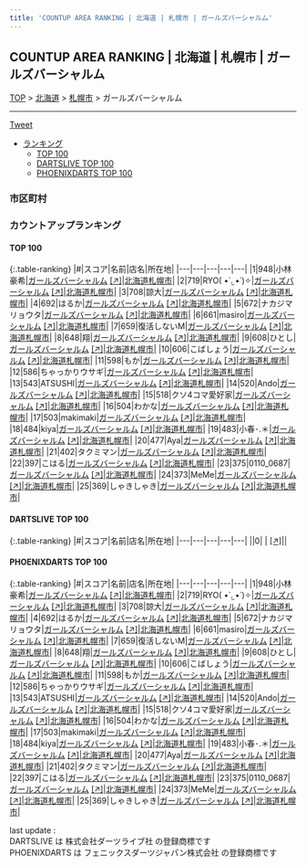 ```yaml
---
title: 'COUNTUP AREA RANKING | 北海道 | 札幌市 | ガールズバーシャルム'
---
```

## COUNTUP AREA RANKING | 北海道 | 札幌市 | ガールズバーシャルム

[TOP](/darts/rank/) > [北海道](/darts/rank/北海道/) > [札幌市](/darts/rank/北海道/札幌市/) > ガールズバーシャルム

___

<a href="https://twitter.com/share?ref_src=twsrc%5Etfw" data-text="COUNTUP AREA RANKING | 北海道札幌市ガールズバーシャルム" class="twitter-share-button" data-hashtags="DARTSLIVE,PHOENIXDARTS,darts,ダーツ" data-show-count="false">Tweet</a>

* [ランキング](#カウントアップランキング)
    * [TOP 100](#top-100)
    * [DARTSLIVE TOP 100](#dartslive-top-100)
    * [PHOENIXDARTS TOP 100](#phoenixdarts-top-100)

### 市区町村

<ul>

</ul>

### カウントアップランキング

#### TOP 100



{:.table-ranking}
|#|スコア|名前|店名|所在地|
|---|---|---|---|---|
|1|948|<span class="rank-name-pd">小林 豪希</span>|<a href="/darts/rank/shops/87763.html">ガールズバーシャルム</a> <a href="https://vs.phoenixdarts.com/jp/shop/shopDetailInfo/s_87763?s_seq=87763">[↗]</a>|<a href="/darts/rank/北海道/札幌市">北海道札幌市</a>|
|2|719|<span class="rank-name-pd">RYO( •̀ .̫ •́ )✧</span>|<a href="/darts/rank/shops/87763.html">ガールズバーシャルム</a> <a href="https://vs.phoenixdarts.com/jp/shop/shopDetailInfo/s_87763?s_seq=87763">[↗]</a>|<a href="/darts/rank/北海道/札幌市">北海道札幌市</a>|
|3|708|<span class="rank-name-pd">諒大</span>|<a href="/darts/rank/shops/87763.html">ガールズバーシャルム</a> <a href="https://vs.phoenixdarts.com/jp/shop/shopDetailInfo/s_87763?s_seq=87763">[↗]</a>|<a href="/darts/rank/北海道/札幌市">北海道札幌市</a>|
|4|692|<span class="rank-name-pd">はるか</span>|<a href="/darts/rank/shops/87763.html">ガールズバーシャルム</a> <a href="https://vs.phoenixdarts.com/jp/shop/shopDetailInfo/s_87763?s_seq=87763">[↗]</a>|<a href="/darts/rank/北海道/札幌市">北海道札幌市</a>|
|5|672|<span class="rank-name-pd">ナカジマリョウタ</span>|<a href="/darts/rank/shops/87763.html">ガールズバーシャルム</a> <a href="https://vs.phoenixdarts.com/jp/shop/shopDetailInfo/s_87763?s_seq=87763">[↗]</a>|<a href="/darts/rank/北海道/札幌市">北海道札幌市</a>|
|6|661|<span class="rank-name-pd">masiro</span>|<a href="/darts/rank/shops/87763.html">ガールズバーシャルム</a> <a href="https://vs.phoenixdarts.com/jp/shop/shopDetailInfo/s_87763?s_seq=87763">[↗]</a>|<a href="/darts/rank/北海道/札幌市">北海道札幌市</a>|
|7|659|<span class="rank-name-pd">復活しないM</span>|<a href="/darts/rank/shops/87763.html">ガールズバーシャルム</a> <a href="https://vs.phoenixdarts.com/jp/shop/shopDetailInfo/s_87763?s_seq=87763">[↗]</a>|<a href="/darts/rank/北海道/札幌市">北海道札幌市</a>|
|8|648|<span class="rank-name-pd">翔</span>|<a href="/darts/rank/shops/87763.html">ガールズバーシャルム</a> <a href="https://vs.phoenixdarts.com/jp/shop/shopDetailInfo/s_87763?s_seq=87763">[↗]</a>|<a href="/darts/rank/北海道/札幌市">北海道札幌市</a>|
|9|608|<span class="rank-name-pd">ひとし</span>|<a href="/darts/rank/shops/87763.html">ガールズバーシャルム</a> <a href="https://vs.phoenixdarts.com/jp/shop/shopDetailInfo/s_87763?s_seq=87763">[↗]</a>|<a href="/darts/rank/北海道/札幌市">北海道札幌市</a>|
|10|606|<span class="rank-name-pd">こばしょう</span>|<a href="/darts/rank/shops/87763.html">ガールズバーシャルム</a> <a href="https://vs.phoenixdarts.com/jp/shop/shopDetailInfo/s_87763?s_seq=87763">[↗]</a>|<a href="/darts/rank/北海道/札幌市">北海道札幌市</a>|
|11|598|<span class="rank-name-pd">もか</span>|<a href="/darts/rank/shops/87763.html">ガールズバーシャルム</a> <a href="https://vs.phoenixdarts.com/jp/shop/shopDetailInfo/s_87763?s_seq=87763">[↗]</a>|<a href="/darts/rank/北海道/札幌市">北海道札幌市</a>|
|12|586|<span class="rank-name-pd">ちゃっかりウサギ</span>|<a href="/darts/rank/shops/87763.html">ガールズバーシャルム</a> <a href="https://vs.phoenixdarts.com/jp/shop/shopDetailInfo/s_87763?s_seq=87763">[↗]</a>|<a href="/darts/rank/北海道/札幌市">北海道札幌市</a>|
|13|543|<span class="rank-name-pd">ATSUSHI</span>|<a href="/darts/rank/shops/87763.html">ガールズバーシャルム</a> <a href="https://vs.phoenixdarts.com/jp/shop/shopDetailInfo/s_87763?s_seq=87763">[↗]</a>|<a href="/darts/rank/北海道/札幌市">北海道札幌市</a>|
|14|520|<span class="rank-name-pd">Ando</span>|<a href="/darts/rank/shops/87763.html">ガールズバーシャルム</a> <a href="https://vs.phoenixdarts.com/jp/shop/shopDetailInfo/s_87763?s_seq=87763">[↗]</a>|<a href="/darts/rank/北海道/札幌市">北海道札幌市</a>|
|15|518|<span class="rank-name-pd">クソ4コマ愛好家</span>|<a href="/darts/rank/shops/87763.html">ガールズバーシャルム</a> <a href="https://vs.phoenixdarts.com/jp/shop/shopDetailInfo/s_87763?s_seq=87763">[↗]</a>|<a href="/darts/rank/北海道/札幌市">北海道札幌市</a>|
|16|504|<span class="rank-name-pd">わかな</span>|<a href="/darts/rank/shops/87763.html">ガールズバーシャルム</a> <a href="https://vs.phoenixdarts.com/jp/shop/shopDetailInfo/s_87763?s_seq=87763">[↗]</a>|<a href="/darts/rank/北海道/札幌市">北海道札幌市</a>|
|17|503|<span class="rank-name-pd">makimaki</span>|<a href="/darts/rank/shops/87763.html">ガールズバーシャルム</a> <a href="https://vs.phoenixdarts.com/jp/shop/shopDetailInfo/s_87763?s_seq=87763">[↗]</a>|<a href="/darts/rank/北海道/札幌市">北海道札幌市</a>|
|18|484|<span class="rank-name-pd">kiya</span>|<a href="/darts/rank/shops/87763.html">ガールズバーシャルム</a> <a href="https://vs.phoenixdarts.com/jp/shop/shopDetailInfo/s_87763?s_seq=87763">[↗]</a>|<a href="/darts/rank/北海道/札幌市">北海道札幌市</a>|
|19|483|<span class="rank-name-pd">小春･.＊</span>|<a href="/darts/rank/shops/87763.html">ガールズバーシャルム</a> <a href="https://vs.phoenixdarts.com/jp/shop/shopDetailInfo/s_87763?s_seq=87763">[↗]</a>|<a href="/darts/rank/北海道/札幌市">北海道札幌市</a>|
|20|477|<span class="rank-name-pd">Aya</span>|<a href="/darts/rank/shops/87763.html">ガールズバーシャルム</a> <a href="https://vs.phoenixdarts.com/jp/shop/shopDetailInfo/s_87763?s_seq=87763">[↗]</a>|<a href="/darts/rank/北海道/札幌市">北海道札幌市</a>|
|21|402|<span class="rank-name-pd">タクミマン</span>|<a href="/darts/rank/shops/87763.html">ガールズバーシャルム</a> <a href="https://vs.phoenixdarts.com/jp/shop/shopDetailInfo/s_87763?s_seq=87763">[↗]</a>|<a href="/darts/rank/北海道/札幌市">北海道札幌市</a>|
|22|397|<span class="rank-name-pd">こはる</span>|<a href="/darts/rank/shops/87763.html">ガールズバーシャルム</a> <a href="https://vs.phoenixdarts.com/jp/shop/shopDetailInfo/s_87763?s_seq=87763">[↗]</a>|<a href="/darts/rank/北海道/札幌市">北海道札幌市</a>|
|23|375|<span class="rank-name-pd">0110_0687</span>|<a href="/darts/rank/shops/87763.html">ガールズバーシャルム</a> <a href="https://vs.phoenixdarts.com/jp/shop/shopDetailInfo/s_87763?s_seq=87763">[↗]</a>|<a href="/darts/rank/北海道/札幌市">北海道札幌市</a>|
|24|373|<span class="rank-name-pd">MeMe</span>|<a href="/darts/rank/shops/87763.html">ガールズバーシャルム</a> <a href="https://vs.phoenixdarts.com/jp/shop/shopDetailInfo/s_87763?s_seq=87763">[↗]</a>|<a href="/darts/rank/北海道/札幌市">北海道札幌市</a>|
|25|369|<span class="rank-name-pd">しゃきしゃき</span>|<a href="/darts/rank/shops/87763.html">ガールズバーシャルム</a> <a href="https://vs.phoenixdarts.com/jp/shop/shopDetailInfo/s_87763?s_seq=87763">[↗]</a>|<a href="/darts/rank/北海道/札幌市">北海道札幌市</a>|


#### DARTSLIVE TOP 100



{:.table-ranking}
|#|スコア|名前|店名|所在地|
|---|---|---|---|---|
||0|<span class="rank-name-dl"> </span>|<a href="/darts/rank/shops/.html"></a> <a href="">[↗]</a>|<a href="/darts/rank//"></a>|


#### PHOENIXDARTS TOP 100



{:.table-ranking}
|#|スコア|名前|店名|所在地|
|---|---|---|---|---|
|1|948|<span class="rank-name-pd">小林 豪希</span>|<a href="/darts/rank/shops/87763.html">ガールズバーシャルム</a> <a href="https://vs.phoenixdarts.com/jp/shop/shopDetailInfo/s_87763?s_seq=87763">[↗]</a>|<a href="/darts/rank/北海道/札幌市">北海道札幌市</a>|
|2|719|<span class="rank-name-pd">RYO( •̀ .̫ •́ )✧</span>|<a href="/darts/rank/shops/87763.html">ガールズバーシャルム</a> <a href="https://vs.phoenixdarts.com/jp/shop/shopDetailInfo/s_87763?s_seq=87763">[↗]</a>|<a href="/darts/rank/北海道/札幌市">北海道札幌市</a>|
|3|708|<span class="rank-name-pd">諒大</span>|<a href="/darts/rank/shops/87763.html">ガールズバーシャルム</a> <a href="https://vs.phoenixdarts.com/jp/shop/shopDetailInfo/s_87763?s_seq=87763">[↗]</a>|<a href="/darts/rank/北海道/札幌市">北海道札幌市</a>|
|4|692|<span class="rank-name-pd">はるか</span>|<a href="/darts/rank/shops/87763.html">ガールズバーシャルム</a> <a href="https://vs.phoenixdarts.com/jp/shop/shopDetailInfo/s_87763?s_seq=87763">[↗]</a>|<a href="/darts/rank/北海道/札幌市">北海道札幌市</a>|
|5|672|<span class="rank-name-pd">ナカジマリョウタ</span>|<a href="/darts/rank/shops/87763.html">ガールズバーシャルム</a> <a href="https://vs.phoenixdarts.com/jp/shop/shopDetailInfo/s_87763?s_seq=87763">[↗]</a>|<a href="/darts/rank/北海道/札幌市">北海道札幌市</a>|
|6|661|<span class="rank-name-pd">masiro</span>|<a href="/darts/rank/shops/87763.html">ガールズバーシャルム</a> <a href="https://vs.phoenixdarts.com/jp/shop/shopDetailInfo/s_87763?s_seq=87763">[↗]</a>|<a href="/darts/rank/北海道/札幌市">北海道札幌市</a>|
|7|659|<span class="rank-name-pd">復活しないM</span>|<a href="/darts/rank/shops/87763.html">ガールズバーシャルム</a> <a href="https://vs.phoenixdarts.com/jp/shop/shopDetailInfo/s_87763?s_seq=87763">[↗]</a>|<a href="/darts/rank/北海道/札幌市">北海道札幌市</a>|
|8|648|<span class="rank-name-pd">翔</span>|<a href="/darts/rank/shops/87763.html">ガールズバーシャルム</a> <a href="https://vs.phoenixdarts.com/jp/shop/shopDetailInfo/s_87763?s_seq=87763">[↗]</a>|<a href="/darts/rank/北海道/札幌市">北海道札幌市</a>|
|9|608|<span class="rank-name-pd">ひとし</span>|<a href="/darts/rank/shops/87763.html">ガールズバーシャルム</a> <a href="https://vs.phoenixdarts.com/jp/shop/shopDetailInfo/s_87763?s_seq=87763">[↗]</a>|<a href="/darts/rank/北海道/札幌市">北海道札幌市</a>|
|10|606|<span class="rank-name-pd">こばしょう</span>|<a href="/darts/rank/shops/87763.html">ガールズバーシャルム</a> <a href="https://vs.phoenixdarts.com/jp/shop/shopDetailInfo/s_87763?s_seq=87763">[↗]</a>|<a href="/darts/rank/北海道/札幌市">北海道札幌市</a>|
|11|598|<span class="rank-name-pd">もか</span>|<a href="/darts/rank/shops/87763.html">ガールズバーシャルム</a> <a href="https://vs.phoenixdarts.com/jp/shop/shopDetailInfo/s_87763?s_seq=87763">[↗]</a>|<a href="/darts/rank/北海道/札幌市">北海道札幌市</a>|
|12|586|<span class="rank-name-pd">ちゃっかりウサギ</span>|<a href="/darts/rank/shops/87763.html">ガールズバーシャルム</a> <a href="https://vs.phoenixdarts.com/jp/shop/shopDetailInfo/s_87763?s_seq=87763">[↗]</a>|<a href="/darts/rank/北海道/札幌市">北海道札幌市</a>|
|13|543|<span class="rank-name-pd">ATSUSHI</span>|<a href="/darts/rank/shops/87763.html">ガールズバーシャルム</a> <a href="https://vs.phoenixdarts.com/jp/shop/shopDetailInfo/s_87763?s_seq=87763">[↗]</a>|<a href="/darts/rank/北海道/札幌市">北海道札幌市</a>|
|14|520|<span class="rank-name-pd">Ando</span>|<a href="/darts/rank/shops/87763.html">ガールズバーシャルム</a> <a href="https://vs.phoenixdarts.com/jp/shop/shopDetailInfo/s_87763?s_seq=87763">[↗]</a>|<a href="/darts/rank/北海道/札幌市">北海道札幌市</a>|
|15|518|<span class="rank-name-pd">クソ4コマ愛好家</span>|<a href="/darts/rank/shops/87763.html">ガールズバーシャルム</a> <a href="https://vs.phoenixdarts.com/jp/shop/shopDetailInfo/s_87763?s_seq=87763">[↗]</a>|<a href="/darts/rank/北海道/札幌市">北海道札幌市</a>|
|16|504|<span class="rank-name-pd">わかな</span>|<a href="/darts/rank/shops/87763.html">ガールズバーシャルム</a> <a href="https://vs.phoenixdarts.com/jp/shop/shopDetailInfo/s_87763?s_seq=87763">[↗]</a>|<a href="/darts/rank/北海道/札幌市">北海道札幌市</a>|
|17|503|<span class="rank-name-pd">makimaki</span>|<a href="/darts/rank/shops/87763.html">ガールズバーシャルム</a> <a href="https://vs.phoenixdarts.com/jp/shop/shopDetailInfo/s_87763?s_seq=87763">[↗]</a>|<a href="/darts/rank/北海道/札幌市">北海道札幌市</a>|
|18|484|<span class="rank-name-pd">kiya</span>|<a href="/darts/rank/shops/87763.html">ガールズバーシャルム</a> <a href="https://vs.phoenixdarts.com/jp/shop/shopDetailInfo/s_87763?s_seq=87763">[↗]</a>|<a href="/darts/rank/北海道/札幌市">北海道札幌市</a>|
|19|483|<span class="rank-name-pd">小春･.＊</span>|<a href="/darts/rank/shops/87763.html">ガールズバーシャルム</a> <a href="https://vs.phoenixdarts.com/jp/shop/shopDetailInfo/s_87763?s_seq=87763">[↗]</a>|<a href="/darts/rank/北海道/札幌市">北海道札幌市</a>|
|20|477|<span class="rank-name-pd">Aya</span>|<a href="/darts/rank/shops/87763.html">ガールズバーシャルム</a> <a href="https://vs.phoenixdarts.com/jp/shop/shopDetailInfo/s_87763?s_seq=87763">[↗]</a>|<a href="/darts/rank/北海道/札幌市">北海道札幌市</a>|
|21|402|<span class="rank-name-pd">タクミマン</span>|<a href="/darts/rank/shops/87763.html">ガールズバーシャルム</a> <a href="https://vs.phoenixdarts.com/jp/shop/shopDetailInfo/s_87763?s_seq=87763">[↗]</a>|<a href="/darts/rank/北海道/札幌市">北海道札幌市</a>|
|22|397|<span class="rank-name-pd">こはる</span>|<a href="/darts/rank/shops/87763.html">ガールズバーシャルム</a> <a href="https://vs.phoenixdarts.com/jp/shop/shopDetailInfo/s_87763?s_seq=87763">[↗]</a>|<a href="/darts/rank/北海道/札幌市">北海道札幌市</a>|
|23|375|<span class="rank-name-pd">0110_0687</span>|<a href="/darts/rank/shops/87763.html">ガールズバーシャルム</a> <a href="https://vs.phoenixdarts.com/jp/shop/shopDetailInfo/s_87763?s_seq=87763">[↗]</a>|<a href="/darts/rank/北海道/札幌市">北海道札幌市</a>|
|24|373|<span class="rank-name-pd">MeMe</span>|<a href="/darts/rank/shops/87763.html">ガールズバーシャルム</a> <a href="https://vs.phoenixdarts.com/jp/shop/shopDetailInfo/s_87763?s_seq=87763">[↗]</a>|<a href="/darts/rank/北海道/札幌市">北海道札幌市</a>|
|25|369|<span class="rank-name-pd">しゃきしゃき</span>|<a href="/darts/rank/shops/87763.html">ガールズバーシャルム</a> <a href="https://vs.phoenixdarts.com/jp/shop/shopDetailInfo/s_87763?s_seq=87763">[↗]</a>|<a href="/darts/rank/北海道/札幌市">北海道札幌市</a>|


<div class="footer border-top border-gray-light mt-5 pt-3 text-right text-gray">
    last update : <span style="font-weight: italic" id="foot_last_modified"></span><br />
    DARTSLIVE は 株式会社ダーツライブ社 の登録商標です<br />
    PHOENIXDARTS は フェニックスダーツジャパン株式会社 の登録商標です<br />
</div>

<script src="https://cdnjs.cloudflare.com/ajax/libs/jquery.tablesorter/2.31.3/js/jquery.tablesorter.min.js" integrity="sha512-qzgd5cYSZcosqpzpn7zF2ZId8f/8CHmFKZ8j7mU4OUXTNRd5g+ZHBPsgKEwoqxCtdQvExE5LprwwPAgoicguNg==" crossorigin="anonymous" referrerpolicy="no-referrer"></script>
<link rel="stylesheet" href="https://cdnjs.cloudflare.com/ajax/libs/jquery.tablesorter/2.31.3/css/theme.default.min.css" integrity="sha512-wghhOJkjQX0Lh3NSWvNKeZ0ZpNn+SPVXX1Qyc9OCaogADktxrBiBdKGDoqVUOyhStvMBmJQ8ZdMHiR3wuEq8+w==" crossorigin="anonymous" referrerpolicy="no-referrer" />
<script>
$(function() {
    $(".table-ranking").tablesorter({sortList:[[0, 0]]});
    $("#foot_last_modified").text(formatDate(new Date(document.lastModified), 'yyyy-MM-dd HH:mm:ss'));
});
</script>

<script async src="https://platform.twitter.com/widgets.js" charset="utf-8"></script>